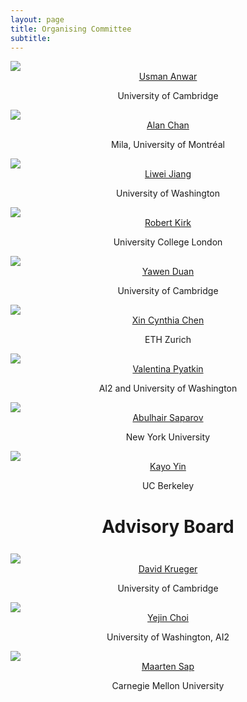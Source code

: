 ```yaml
---
layout: page
title: Organising Committee
subtitle: 
---
```


<div class="container">
  <div class="row">
    <div class="col-sm">
      <img class="organiser-img" src='/assets/img/usman.png'>
      <div class="organiser-name" style="text-align: center;"> <a href="http://www.uanwar.com">Usman Anwar</a> <br> <p class='speaker-affiliation'> University of Cambridge</p></div>
    </div>
    <div class="col-sm">
      <img class="organiser-img" src='/assets/img/alan.jpg'>
      <div class="organiser-name" style="text-align: center;"> <a href="https://www.achan.ca/">Alan Chan</a> <br> <p class='speaker-affiliation'> Mila, University of Montréal</p></div>
    </div>
    <div class="col-sm">
      <img class="organiser-img" src='/assets/img/liwei.png'>
      <div class="organiser-name" style="text-align: center;"> <a href="https://liweijiang.me">Liwei Jiang</a> <br> <p class='speaker-affiliation'> University of Washington</p></div>
    </div>
  </div>
  <div class="row">
    <div class="col-sm">
      <img class="organiser-img" src='/assets/img/robert.jpg'>
      <div class="organiser-name" style="text-align: center;"> <a href="https://robertkirk.github.io/">Robert Kirk</a> <br> <p class='speaker-affiliation'>University College London</p></div>
    </div>
    <div class="col-sm">
      <img class="organiser-img" src='/assets/img/yawen.jpeg'>
      <div class="organiser-name" style="text-align: center;"> <a href="https://yawen-d.github.io/">Yawen Duan</a> <br> <p class='speaker-affiliation'> University of Cambridge</p></div>
    </div>
    <div class="col-sm">
    	<img class="organiser-img" src='/assets/img/cynthia.jpg'>
      <div class="organiser-name" style="text-align: center;"> <a href="https://www.xccyn.com">Xin Cynthia Chen</a> <br> <p class='speaker-affiliation'> ETH Zurich</p></div>
    </div>
  </div>
<div class="row">
    <div class="col-sm">
      <img class="organiser-img" src='/assets/img/valentina.jpeg'>
      <div class="organiser-name" style="text-align: center;"> <a href="https://valentinapy.github.io">Valentina Pyatkin</a> <br> <p class='speaker-affiliation'> AI2 and University of Washington</p></div>
    </div>
    <div class="col-sm">
      <img class="organiser-img" src='/assets/img/abulhair.jpg'>
      <div class="organiser-name" style="text-align: center;"> <a href="https://asaparov.org/">Abulhair Saparov</a> <br> <p class='speaker-affiliation'> New York University</p></div>
	          </div>
    <div class="col-sm">
      <img class="organiser-img" src='/assets/img/kayo.jpeg'>
      <div class="organiser-name" style="text-align: center;"> <a href="https://kayoyin.github.io">Kayo Yin</a> <br> <p class='speaker-affiliation'> UC Berkeley</p></div>
    </div>
  </div>
</div>

<h1 style="text-align:center; margin-bottom:20pt; !important"> Advisory Board </h1>
<div class="container">
  <div class="row">
    <div class="col-sm">
      <img class="organiser-img" src='/assets/img/david.jpeg'>
      <div class="organiser-name" style="text-align: center;"> <a href="https://www.davidscottkrueger.com/">David Krueger</a> <br> <p class='speaker-affiliation'> University of Cambridge</p></div>
    </div>
    <div class="col-sm">
      <img class="organiser-img" src='/assets/img/yejin.jpeg'>
      <div class="organiser-name" style="text-align: center;"> <a href="https://homes.cs.washington.edu/~yejin/"> Yejin Choi</a> <br> <p class='speaker-affiliation'> University of Washington, AI2</p></div>
    </div>
    <div class="col-sm">
      <img class="organiser-img" src='/assets/img/maarten.jpg'>
      <div class="organiser-name" style="text-align: center;"> <a href="http://maartensap.com">Maarten Sap</a> <br> <p class='speaker-affiliation'> Carnegie Mellon University</p></div>
    </div>
  </div>
</div>

   <!-- <h1 style="text-align:center; margin-bottom:20pt; !important"> Program Committee </h1>
<table style='margin-bottom:10pt;margin-left:auto;margin-right:auto;'>
    <tr>
        <td>Tomek Korbak</td>
        <td>Max Kaufmann</td>
        <td>Dmitrii Krasheninnikov</td>
        <td>Tom Sühr</td>
    </tr>
    <tr>
        <td>Lisa Soder</td>
        <td>Daniel Paleka</td>
        <td>Yawen Duan</td>
        <td>Javier Rando</td>
    </tr>
    <tr>
        <td>Ben Bucknall</td>
        <td>Francis Rhys Ward</td>
        <td>Zekun Wu</td>
        <td>Chaoqi Wang</td>
    </tr>
    <tr>
        <td>Reem Ibrahim Masoud</td>
        <td>Adam X. Yang</td>
        <td>Toyib Ogunremi</td>
        <td>Shaina Raza</td>
    </tr>
    <tr>
        <td>Kevin Wei</td>
        <td>Herbie Bradley</td>
        <td>Rashidat Sikiru</td>
        <td>Oliver Jaffe</td>
    </tr>
    <tr>
        <td>Yuchen Zhu</td>
        <td>Patricia Ojonoka Idakwo</td>
        <td>Canyu Chen</td>
        <td>Jose H. Orallo</td>
    </tr>
    <tr>
        <td>Sonja Schmer-Galunder</td>
        <td>Messi H.J. Lee</td>
        <td>Edem Wornyo</td>
        <td>Haoyu Wang</td>
    </tr>
    <tr>
        <td>Chulin Xie</td>
        <td>Aengus Lynch</td>
        <td>Adit Magotra</td>
        <td>Can Rager</td>
    </tr>
    <tr>
        <td>Muhammad Ali</td>
        <td>Adejumobi Joshua</td>
        <td>Anisa Halimi</td>
        <td>David Emerson</td>
    </tr>
    <tr>
        <td>Julian Michael</td>
        <td>Alan Chan</td>
        <td>Chulin Xie</td>
        <td>Serah Akojenu</td>
    </tr>
    <tr>
        <td>Jerry Huang</td>
        <td>Rudolf Laine</td>
        <td>Roy Siegelmann</td>
        <td>Zachary Yang</td>
    </tr>
    <tr>
        <td>Xiangjue Dong</td>
        <td>Cindy Wu</td>
        <td>Jan-Philipp Fränken</td>
        <td>Chunhui Zhang</td>
    </tr>
    <tr>
        <td>Yawen Zhang</td>
        <td>Yong Zheng Xin</td>
        <td> Jiaxin Zhang</td>
        <td>Yuanshun (Kevin) Yao</td>
    </tr>
    <tr>
        <td>Adriana Alvarado Garcia</td>
        <td>Aaron Tucker</td>
        <td>Ole Jorgensen</td>
        <td>Jinmeng Rao</td>
    </tr>
    <tr>
        <td>Carson Ezell</td>
        <td>Aida Davani</td>
        <td>Noah Siegel</td>
        <td>Khaoula Chehbouni</td>
    </tr>
    <tr>
        <td>Samuel Kwok</td>
        <td>Lennart Heim</td>
        <td>Wendi Cui</td>
        <td>Ben Hutchinson</td>
    </tr>
    <tr>
        <td>David Akanji</td>
        <td>Augustin Kelava</td>
        <td>Ruiqi Zhong</td>
        <td>Abigail Goldsteen</td>
    </tr>
    <tr>
        <td>Bilal Chughtai</td>
        <td>Ekdeep</td>
        <td>Zhiqiu Jiang</td>
        <td>Xinyu Yang</td>
    </tr>
    <tr>
        <td>Apoorva Nitsure</td>
        <td>Jiaying Lu</td>
        <td>Robert Wu</td>
        <td>Brooklyn Sheppard</td>
    </tr>
    <tr>
        <td>Lauro Langosco</td>
        <td>Flora Oladipupo</td>
        <td>Gabriel Recchia</td>
        <td>Jacob Pfau</td>
    </tr>
    <tr>
        <td>Jude Fernandes</td>
        <td>Erin van Liemt</td>
        <td>Frieda Rongc</td>
        <td>Jane Pan</td>
    </tr>
    <tr>
        <td>Euan Ong</td>
        <td>Marius Hobbhahn</td>
        <td>Nora Belrose</td>
        <td>Teun van der Weij</td>
    </tr>
    <tr>
        <td>Aileen Nielsen</td>
        <td>David Reber</td>
        <td>Alexis Roger</td>
        <td>Dongyoung Go</td>
    </tr>
    <tr>
        <td>Kyle A. Kilian</td>
        <td>Ben Bucknall</td>
    </tr>
</table>  -->
